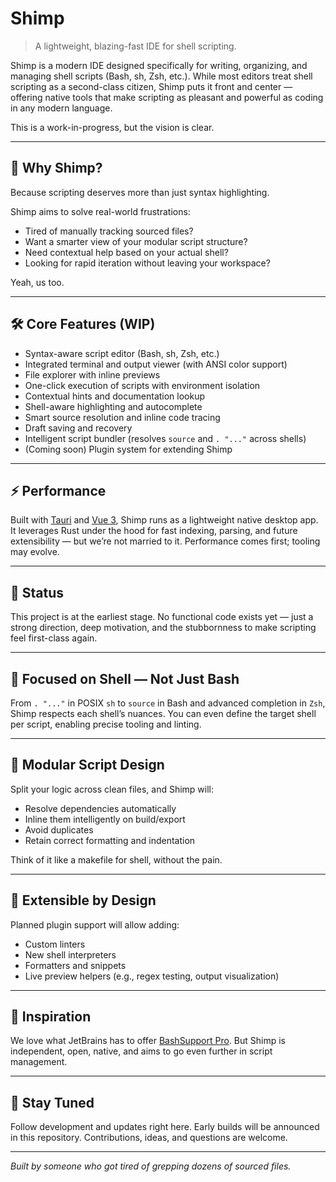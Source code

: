 # Shimp

> A lightweight, blazing-fast IDE for shell scripting.

Shimp is a modern IDE designed specifically for writing, organizing, and managing shell scripts (Bash, sh, Zsh, etc.).
While most editors treat shell scripting as a second-class citizen, Shimp puts it front and center — offering native
tools that make scripting as pleasant and powerful as coding in any modern language.

This is a work-in-progress, but the vision is clear.

---

## 🧠 Why Shimp?

Because scripting deserves more than just syntax highlighting.

Shimp aims to solve real-world frustrations:

* Tired of manually tracking sourced files?
* Want a smarter view of your modular script structure?
* Need contextual help based on your actual shell?
* Looking for rapid iteration without leaving your workspace?

Yeah, us too.

---

## 🛠️ Core Features (WIP)

* Syntax-aware script editor (Bash, sh, Zsh, etc.)
* Integrated terminal and output viewer (with ANSI color support)
* File explorer with inline previews
* One-click execution of scripts with environment isolation
* Contextual hints and documentation lookup
* Shell-aware highlighting and autocomplete
* Smart source resolution and inline code tracing
* Draft saving and recovery
* Intelligent script bundler (resolves `source` and `. "..."` across shells)
* (Coming soon) Plugin system for extending Shimp

---

## ⚡ Performance

Built with [Tauri](https://tauri.app) and [Vue 3](https://vuejs.org), Shimp runs as a lightweight native desktop app. It
leverages Rust under the hood for fast indexing, parsing, and future extensibility — but we’re not married to it.
Performance comes first; tooling may evolve.

---

## 🚧 Status

This project is at the earliest stage. No functional code exists yet — just a strong direction, deep motivation, and the
stubbornness to make scripting feel first-class again.

---

## 🐚 Focused on Shell — Not Just Bash

From `. "..."` in POSIX `sh` to `source` in Bash and advanced completion in `Zsh`, Shimp respects each shell’s nuances.
You can even define the target shell per script, enabling precise tooling and linting.

---

## 📎 Modular Script Design

Split your logic across clean files, and Shimp will:

* Resolve dependencies automatically
* Inline them intelligently on build/export
* Avoid duplicates
* Retain correct formatting and indentation

Think of it like a makefile for shell, without the pain.

---

## 🧩 Extensible by Design

Planned plugin support will allow adding:

* Custom linters
* New shell interpreters
* Formatters and snippets
* Live preview helpers (e.g., regex testing, output visualization)

---

## 🧪 Inspiration

We love what JetBrains has to offer [BashSupport Pro](https://www.bashsupport.com). But Shimp is independent, open,
native, and aims to go even further in script management.

---

## 👀 Stay Tuned

Follow development and updates right here. Early builds will be announced in this repository. Contributions, ideas, and
questions are welcome.

---

*Built by someone who got tired of grepping dozens of sourced files.*
